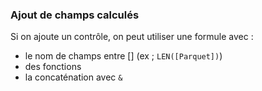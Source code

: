 

### Ajout de champs calculés

Si on ajoute un contrôle, on peut utiliser une formule avec :
- le nom de champs entre [] (ex ; `LEN([Parquet])`)
- des fonctions
- la concaténation avec `&`
